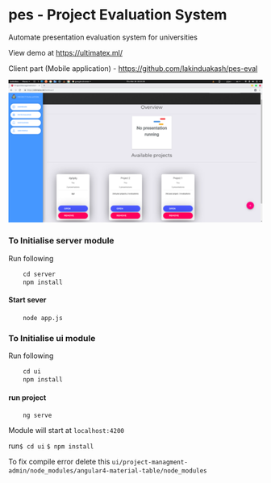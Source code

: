 # pes  - Project Evaluation System
Automate presentation evaluation system for universities

View demo at https://ultimatex.ml/

Client part (Mobile application) - https://github.com/lakinduakash/pes-eval

![Sample screenshot](https://github.com/lakinduakash/pes/blob/master/docs/Screenshot%20from%202019-03-28%2003-25-28.png)
### To Initialise server module
Run following 
```
    cd server
    npm install
```
#### Start sever

```
    node app.js
```

### To Initialise ui module
Run following 
```$bash
    cd ui
    npm install
```
#### run project

```$bash
    ng serve
```
Module will start at `localhost:4200`

run``$ cd ui`` 
``$ npm install``

To fix compile error delete this `ui/project-managment-admin/node_modules/angular4-material-table/node_modules`


